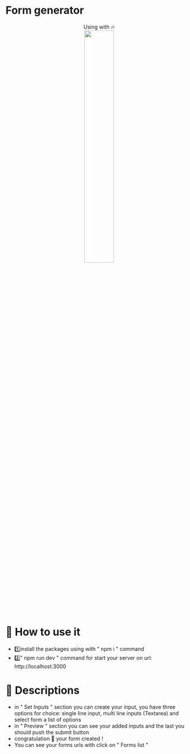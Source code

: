 # Form generator
<p align='center'>
Using with 🔥 <br />
<img src='https://angel-resume.netlify.app/nextjs-cover.webp' width='40%' align='center'/>
</p>

<h1>📜 How to use it</h1>
<ul>
<li>1️⃣install the packages using with " npm i " command</li>
<li>2️⃣" npm run dev " command for start your server on url: http://localhost:3000</li>
</ul>

<h1>📗 Descriptions</h1>
<ul>
<li>in " Set Inputs " section you can create your input, you have three options for choice: single line input, multi line inputs (Textarea) and select form a list of options</li>
<li>in " Preview " section you can see your added inputs and the last you should push the submit button</li>
<li>congratulation 🎉 your form created !</li>
<li>You can see your forms urls with click on " Forms list "</li>
</ul>
